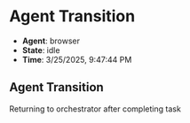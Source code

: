 # Agent Transition

- **Agent**: browser
- **State**: idle
- **Time**: 3/25/2025, 9:47:44 PM

## Agent Transition

Returning to orchestrator after completing task

